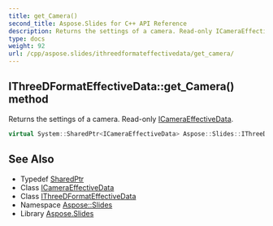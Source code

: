 ```yaml
---
title: get_Camera()
second_title: Aspose.Slides for C++ API Reference
description: Returns the settings of a camera. Read-only ICameraEffectiveData.
type: docs
weight: 92
url: /cpp/aspose.slides/ithreedformateffectivedata/get_camera/
---
```

## IThreeDFormatEffectiveData::get_Camera() method


Returns the settings of a camera. Read-only [ICameraEffectiveData](../../icameraeffectivedata/).

```cpp
virtual System::SharedPtr<ICameraEffectiveData> Aspose::Slides::IThreeDFormatEffectiveData::get_Camera()=0
```

## See Also

* Typedef [SharedPtr](../../system/sharedptr/)
* Class [ICameraEffectiveData](../icameraeffectivedata/)
* Class [IThreeDFormatEffectiveData](./)
* Namespace [Aspose::Slides](../)
* Library [Aspose.Slides](../../)